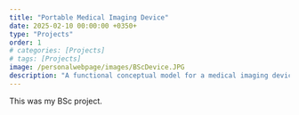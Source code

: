 ```yaml
---
title: "Portable Medical Imaging Device"
date: 2025-02-10 00:00:00 +0350+
type: "Projects"
order: 1
# categories: [Projects]
# tags: [Projects]
image: /personalwebpage/images/BScDevice.JPG
description: "A functional conceptual model for a medical imaging device intended for decreasing errors in delicate surgical operations and without the need to move the patient."
---
```


This was my BSc project.